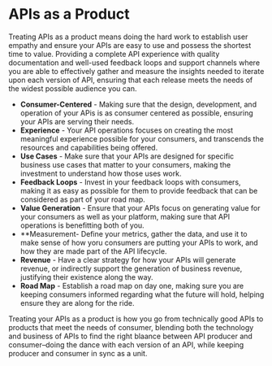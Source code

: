 # APIs as a Product
Treating APIs as a product means doing the hard work to establish user empathy and ensure your APIs are easy to use and possess the shortest time to value. Providing a complete API experience with quality documentation and well-used feedback loops and support channels where you are able to effectively gather and measure the insights needed to iterate upon each version of API, ensuring that each release meets the needs of the widest possible audience you can.

- **Consumer-Centered** - Making sure that the design, development, and operation of your APis is as consumer centered as possible, ensuring your APIs are serving their needs.
- **Experience** - Your API operations focuses on creating the most meaningful experience possible for your consumers, and transcends the resources and capabilities being offered.
- **Use Cases** - Make sure that your APIs are designed for specific business use cases that matter to your consumers, making the investment to understand how those uses work.
- **Feedback Loops** - Invest in your feedback loops with consumers, making it as easy as possible for them to provide feedback that can be considered as part of your road map.
- **Value Generation** - Ensure that your APIs focus on generating value for your consumers as well as your platform, making sure that API operations is benefitting both of you.
- **Measurement- Define your metrics, gather the data, and use it to make sense of how yoru consumers are putting your APIs to work, and how they are made part of the API lifecycle.
- **Revenue** - Have a clear strategy for how your APIs will generate revenue, or indirectly support the generation of business revenue, justifying their existence along the way.
- **Road Map** - Establish a road map on day one, making sure you are keeping consumers informed regarding what the future will hold, helping ensure they are along for the ride.

Treating your APIs as a product is how you go from technically good APIs to products that meet the needs of consumer, blending both the technology and business of APIs to find the right blaance between API producer and consumer–doing the dance with each version of an API, while keeping producer and consumer in sync as a unit.
